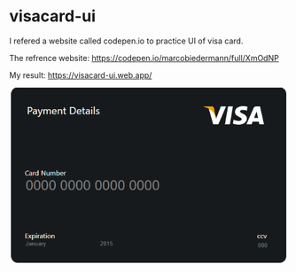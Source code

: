 # visacard-ui

I refered a website called codepen.io to practice UI of visa card.

The refrence website: https://codepen.io/marcobiedermann/full/XmOdNP

My result: https://visacard-ui.web.app/

![](./screenshots/visacard.png)